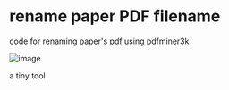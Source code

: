 # rename paper PDF filename
code for renaming paper's pdf using pdfminer3k

![image](https://github.com/EpicWatermelon/rename_paper_title/blob/master/result.jpg)

a tiny tool
